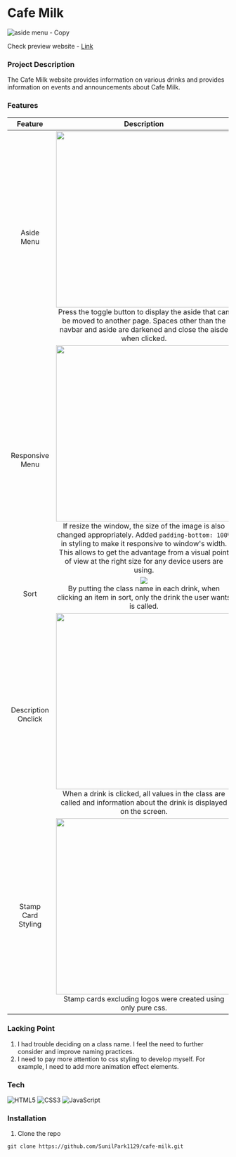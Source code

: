 # Cafe Milk
![aside menu - Copy](https://user-images.githubusercontent.com/106734133/173830870-d24206bd-ffd4-4a69-99dd-2a52a2568123.jpg)

Check preview website - [Link](https://sunilpark1129.github.io/cafe-milk/)
### Project Description
The Cafe Milk website provides information on various drinks and provides information on events and announcements about Cafe Milk.

### Features
|Feature|Description|
|:--:|:--:|
|Aside Menu|<img src="https://user-images.githubusercontent.com/106734133/173440827-c5248ddd-6784-465e-a8d0-027a20e66181.jpg" height="400" ><br>Press the toggle button to display the aside that can be moved to another page. Spaces other than the navbar and aside are darkened and close the aisde when clicked.|
|Responsive Menu|<img src="https://user-images.githubusercontent.com/106734133/173441101-00fc8450-95d5-49ab-ba41-cd881577f18f.jpg" height="400"><br>If resize the window, the size of the image is also changed appropriately. Added ```padding-bottom: 100%``` in styling to make it responsive to window's width. This allows to get the advantage from a visual point of view at the right size for any device users are using.|
|Sort|<img src="https://user-images.githubusercontent.com/106734133/173441257-b5f5ca39-34d0-4a84-a2b3-e555f59050a7.jpg"><br>By putting the class name in each drink, when clicking an item in sort, only the drink the user wants is called.|
|Description Onclick|<img src="https://user-images.githubusercontent.com/106734133/173441317-219774c0-9ee6-4408-952c-5a83c6e9f6b7.jpg" height="400"><br>When a drink is clicked, all values in the class are called and information about the drink is displayed on the screen.|
|Stamp Card Styling|<img src="https://user-images.githubusercontent.com/106734133/173441491-3377139d-d539-4d5d-88ab-000e4345e3fe.jpg" height="400"><br>Stamp cards excluding logos were created using only pure css.|
### Lacking Point
1. I had trouble deciding on a class name. I feel the need to further consider and improve naming practices.
2. I need to pay more attention to css styling to develop myself. For example, I need to add more animation effect elements.
### Tech
![HTML5](https://img.shields.io/badge/html5-%23E34F26.svg?style=for-the-badge&logo=html5&logoColor=white) ![CSS3](https://img.shields.io/badge/css3-%231572B6.svg?style=for-the-badge&logo=css3&logoColor=white) ![JavaScript](https://img.shields.io/badge/javascript-%23323330.svg?style=for-the-badge&logo=javascript&logoColor=%23F7DF1E)
### Installation
1. Clone the repo
```
git clone https://github.com/SunilPark1129/cafe-milk.git
```
